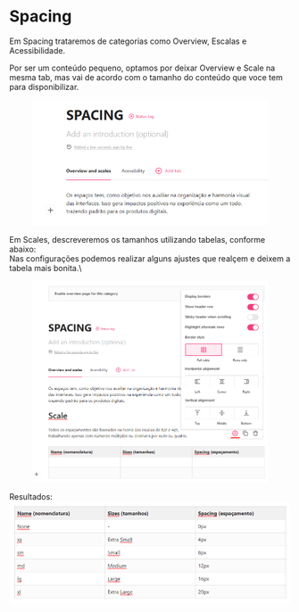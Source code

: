 # Spacing

Em Spacing trataremos de categorias como Overview, Escalas e Acessibilidade.

Por ser um conteúdo pequeno, optamos por deixar Overview e Scale na mesma tab, mas vai de acordo com o tamanho do conteúdo que voce tem para disponibilizar. &#x20;

<figure><img src=".gitbook/assets/image (6).png" alt=""><figcaption></figcaption></figure>

Em Scales, descreveremos os tamanhos utilizando tabelas, conforme abaixo:\
Nas configurações podemos realizar alguns ajustes que realçem e deixem a tabela mais bonita.\


<figure><img src=".gitbook/assets/image (7).png" alt=""><figcaption></figcaption></figure>

Resultados:\
![](<.gitbook/assets/image (8).png>)
